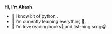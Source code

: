 **Hi, I'm Akash**
- 👀 I know bit of python .
- 🌱 I’m currently learning everything 🤣.
- 💞️ I’m love reading books📖 and listening song🎧.


<!---
Aakash-325/Aakash-325 is a ✨ special ✨ repository because its `README.md` (this file) appears on your GitHub profile.
You can click the Preview link to take a look at your changes.
--->
